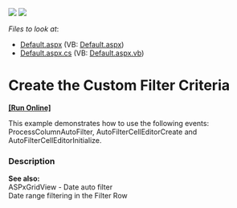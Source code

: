 <!-- default badges list -->
[![](https://img.shields.io/badge/Open_in_DevExpress_Support_Center-FF7200?style=flat-square&logo=DevExpress&logoColor=white)](https://supportcenter.devexpress.com/ticket/details/E353)
[![](https://img.shields.io/badge/📖_How_to_use_DevExpress_Examples-e9f6fc?style=flat-square)](https://docs.devexpress.com/GeneralInformation/403183)
<!-- default badges end -->
<!-- default file list -->
*Files to look at*:

* [Default.aspx](./CS/WebSite/Default.aspx) (VB: [Default.aspx](./VB/WebSite/Default.aspx))
* [Default.aspx.cs](./CS/WebSite/Default.aspx.cs) (VB: [Default.aspx.vb](./VB/WebSite/Default.aspx.vb))
<!-- default file list end -->
# Create the Custom Filter Criteria
<!-- run online -->
**[[Run Online]](https://codecentral.devexpress.com/128537118/)**
<!-- run online end -->


<p>This example demonstrates how to use the following events: ProcessColumnAutoFilter, AutoFilterCellEditorCreate and AutoFilterCellEditorInitialize.</p>


<h3>Description</h3>

<p><strong>See also:</strong><br />
<a data-ticket="E1950">ASPxGridView - Date auto filter</a><br />
<a data-ticket="E1990">Date range filtering in the Filter Row</a></p>

<br/>


